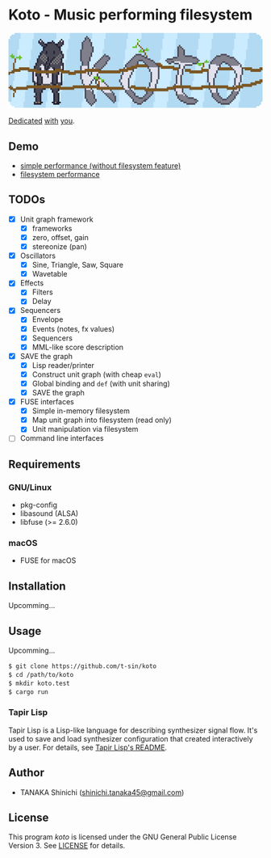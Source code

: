 # Koto - Music performing filesystem

![koto logo](koto-logo.gif)

[Dedicated](https://twitter.com/tobuzoo7/status/999061314818359296) [with](https://twitter.com/tobuzoo7/status/1021623019465146368) [you](https://mobile.twitter.com/sin_clav/status/1069065073912496130).

## Demo

- [simple performance (without filesystem feature)](https://www.youtube.com/watch?v=W_rGWa86TZg)
- [filesystem performance](https://www.youtube.com/watch?v=Rxh-msWrj6o)

## TODOs

- [x] Unit graph framework
    - [x] frameworks
    - [x] zero, offset, gain
    - [x] stereonize (pan)
- [x] Oscillators
    - [x] Sine, Triangle, Saw, Square
    - [x] Wavetable
- [x] Effects
    - [x] Filters
    - [x] Delay
- [x] Sequencers
    - [x] Envelope
    - [x] Events (notes, fx values)
    - [x] Sequencers
    - [x] MML-like score description
- [x] SAVE the graph
    - [x] Lisp reader/printer
    - [x] Construct unit graph (with cheap `eval`)
    - [x] Global binding and `def` (with unit sharing)
    - [x] SAVE the graph
- [x] FUSE interfaces
    - [x] Simple in-memory filesystem
    - [x] Map unit graph into filesystem (read only)
    - [x] Unit manipulation via filesystem
- [ ] Command line interfaces

## Requirements

### GNU/Linux

- pkg-config
- libasound (ALSA)
- libfuse (>= 2.6.0)

### macOS

- FUSE for macOS

## Installation

Upcomming...

## Usage

Upcomming...

```sh
$ git clone https://github.com/t-sin/koto
$ cd /path/to/koto
$ mkdir koto.test
$ cargo run
```

### Tapir Lisp

Tapir Lisp is a Lisp-like language for describing synthesizer signal flow.
It's used to save and load synthesizer configuration that created interactively by a user.
For details, see [Tapir Lisp's README](src/tapirlisp/README.md).

## Author

- TANAKA Shinichi (<shinichi.tanaka45@gmail.com>)

## License

This program *koto* is licensed under the GNU General Public License Version 3. See [LICENSE](LICENSE) for details.
